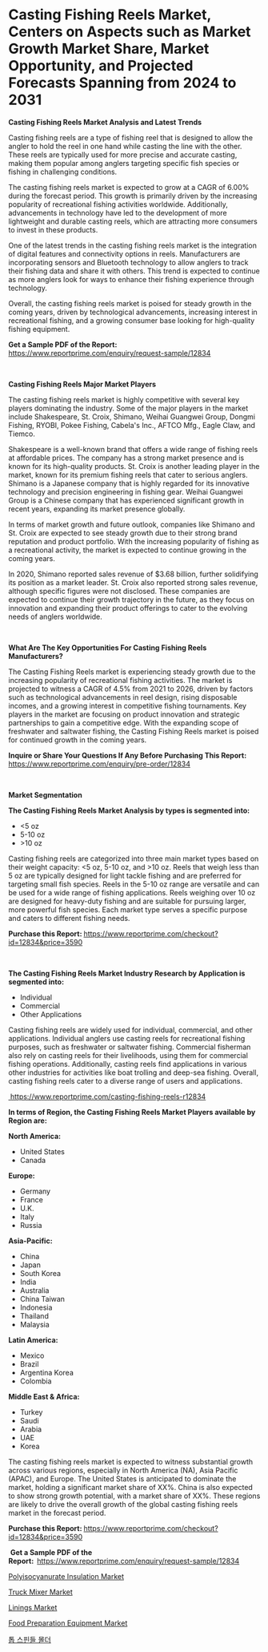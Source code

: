 <p><h1>Casting Fishing Reels Market, Centers on Aspects such as Market Growth Market Share, Market Opportunity, and Projected Forecasts Spanning from 2024 to 2031</h1></p><p><strong>Casting Fishing Reels Market Analysis and Latest Trends</strong></p>
<p><p>Casting fishing reels are a type of fishing reel that is designed to allow the angler to hold the reel in one hand while casting the line with the other. These reels are typically used for more precise and accurate casting, making them popular among anglers targeting specific fish species or fishing in challenging conditions.</p><p>The casting fishing reels market is expected to grow at a CAGR of 6.00% during the forecast period. This growth is primarily driven by the increasing popularity of recreational fishing activities worldwide. Additionally, advancements in technology have led to the development of more lightweight and durable casting reels, which are attracting more consumers to invest in these products.</p><p>One of the latest trends in the casting fishing reels market is the integration of digital features and connectivity options in reels. Manufacturers are incorporating sensors and Bluetooth technology to allow anglers to track their fishing data and share it with others. This trend is expected to continue as more anglers look for ways to enhance their fishing experience through technology.</p><p>Overall, the casting fishing reels market is poised for steady growth in the coming years, driven by technological advancements, increasing interest in recreational fishing, and a growing consumer base looking for high-quality fishing equipment.</p></p>
<p><strong>Get a Sample PDF of the Report:&nbsp;</strong> <a href="https://www.reportprime.com/enquiry/request-sample/12834">https://www.reportprime.com/enquiry/request-sample/12834</a></p>
<p>&nbsp;</p>
<p><strong>Casting Fishing Reels Major Market Players</strong></p>
<p><p>The casting fishing reels market is highly competitive with several key players dominating the industry. Some of the major players in the market include Shakespeare, St. Croix, Shimano, Weihai Guangwei Group, Dongmi Fishing, RYOBI, Pokee Fishing, Cabela's Inc., AFTCO Mfg., Eagle Claw, and Tiemco.</p><p>Shakespeare is a well-known brand that offers a wide range of fishing reels at affordable prices. The company has a strong market presence and is known for its high-quality products. St. Croix is another leading player in the market, known for its premium fishing reels that cater to serious anglers. Shimano is a Japanese company that is highly regarded for its innovative technology and precision engineering in fishing gear. Weihai Guangwei Group is a Chinese company that has experienced significant growth in recent years, expanding its market presence globally.</p><p>In terms of market growth and future outlook, companies like Shimano and St. Croix are expected to see steady growth due to their strong brand reputation and product portfolio. With the increasing popularity of fishing as a recreational activity, the market is expected to continue growing in the coming years.</p><p>In 2020, Shimano reported sales revenue of $3.68 billion, further solidifying its position as a market leader. St. Croix also reported strong sales revenue, although specific figures were not disclosed. These companies are expected to continue their growth trajectory in the future, as they focus on innovation and expanding their product offerings to cater to the evolving needs of anglers worldwide.</p></p>
<p>&nbsp;</p>
<p><strong>What Are The Key Opportunities For Casting Fishing Reels Manufacturers?</strong></p>
<p><p>The Casting Fishing Reels market is experiencing steady growth due to the increasing popularity of recreational fishing activities. The market is projected to witness a CAGR of 4.5% from 2021 to 2026, driven by factors such as technological advancements in reel design, rising disposable incomes, and a growing interest in competitive fishing tournaments. Key players in the market are focusing on product innovation and strategic partnerships to gain a competitive edge. With the expanding scope of freshwater and saltwater fishing, the Casting Fishing Reels market is poised for continued growth in the coming years.</p></p>
<p><strong>Inquire or Share Your Questions If Any Before Purchasing This Report:</strong> <a href="https://www.reportprime.com/enquiry/pre-order/12834">https://www.reportprime.com/enquiry/pre-order/12834</a></p>
<p>&nbsp;</p>
<p><strong>Market Segmentation</strong></p>
<p><strong>The Casting Fishing Reels Market Analysis by types is segmented into:</strong></p>
<p><ul><li><5 oz</li><li>5-10 oz</li><li>>10 oz</li></ul></p>
<p><p>Casting fishing reels are categorized into three main market types based on their weight capacity: <5 oz, 5-10 oz, and >10 oz. Reels that weigh less than 5 oz are typically designed for light tackle fishing and are preferred for targeting small fish species. Reels in the 5-10 oz range are versatile and can be used for a wide range of fishing applications. Reels weighing over 10 oz are designed for heavy-duty fishing and are suitable for pursuing larger, more powerful fish species. Each market type serves a specific purpose and caters to different fishing needs.</p></p>
<p><strong>Purchase this Report:&nbsp;</strong><a href="https://www.reportprime.com/checkout?id=12834&price=3590">https://www.reportprime.com/checkout?id=12834&price=3590</a></p>
<p>&nbsp;</p>
<p><strong>The Casting Fishing Reels Market Industry Research by Application is segmented into:</strong></p>
<p><ul><li>Individual</li><li>Commercial</li><li>Other Applications</li></ul></p>
<p><p>Casting fishing reels are widely used for individual, commercial, and other applications. Individual anglers use casting reels for recreational fishing purposes, such as freshwater or saltwater fishing. Commercial fisherman also rely on casting reels for their livelihoods, using them for commercial fishing operations. Additionally, casting reels find applications in various other industries for activities like boat trolling and deep-sea fishing. Overall, casting fishing reels cater to a diverse range of users and applications.</p></p>
<p><a href="https://www.reportprime.com/casting-fishing-reels-r12834">&nbsp;https://www.reportprime.com/casting-fishing-reels-r12834</a></p>
<p><strong>In terms of Region, the Casting Fishing Reels Market Players available by Region are:</strong></p>
<p>
    <p> <strong> North America: </strong>
        <ul>
            <li>United States</li>
            <li>Canada</li>
        </ul>
        </p> 
    <p> <strong> Europe: </strong>
        <ul>
            <li>Germany</li>
            <li>France</li>
            <li>U.K.</li>
            <li>Italy</li>
            <li>Russia</li>
        </ul>
        </p> 
    <p> <strong> Asia-Pacific: </strong>
        <ul>
            <li>China</li>
            <li>Japan</li>
            <li>South Korea</li>
            <li>India</li>
            <li>Australia</li>
            <li>China Taiwan</li>
            <li>Indonesia</li>
            <li>Thailand</li>
            <li>Malaysia</li>
        </ul>
        </p> 
    <p> <strong> Latin America: </strong>
        <ul>
            <li>Mexico</li>
            <li>Brazil</li>
            <li>Argentina Korea</li>
            <li>Colombia</li>
        </ul>
        </p> 
    <p> <strong> Middle East & Africa: </strong>
        <ul>
            <li>Turkey</li>
            <li>Saudi</li>
            <li>Arabia</li>
            <li>UAE</li>
            <li>Korea</li>
        </ul>
    </p>
    </p>
<p><p>The casting fishing reels market is expected to witness substantial growth across various regions, especially in North America (NA), Asia Pacific (APAC), and Europe. The United States is anticipated to dominate the market, holding a significant market share of XX%. China is also expected to show strong growth potential, with a market share of XX%. These regions are likely to drive the overall growth of the global casting fishing reels market in the forecast period.</p></p>
<p><strong>Purchase this Report: </strong><a href="https://www.reportprime.com/checkout?id=12834&price=3590">https://www.reportprime.com/checkout?id=12834&price=3590</a></p>
<p>&nbsp;<strong>Get a Sample PDF of the Report:&nbsp;&nbsp;</strong><a href="https://www.reportprime.com/enquiry/request-sample/12834">https://www.reportprime.com/enquiry/request-sample/12834</a></p>
<p><strong></strong></p>
<p><p><a href="https://issuu.com/reportprime-2/docs/polyisocyanurate-insulation-market-size-2030.pptx">Polyisocyanurate Insulation Market</a></p><p><a href="https://github.com/beatblasta/Market-Research-Report-List-2/blob/main/truck-mixer-market.md">Truck Mixer Market</a></p><p><a href="https://issuu.com/reportprime-2/docs/linings-market-size-2030.pptx">Linings Market</a></p><p><a href="https://github.com/shotows/Market-Research-Report-List-2/blob/main/food-preparation-equipment-market.md">Food Preparation Equipment Market</a></p><p><a href="https://github.com/darrellockm3ytan895656/Market-Research-Report-List-1/blob/main/388381719072.md">톱 스핀들 몰더</a></p></p>